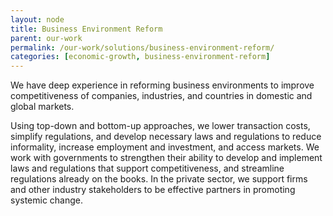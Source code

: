 ```yaml
---
layout: node
title: Business Environment Reform
parent: our-work
permalink: /our-work/solutions/business-environment-reform/
categories: [economic-growth, business-environment-reform]
---
```


We have deep experience in reforming business environments to improve competitiveness of companies, industries, and countries in domestic and global markets.

Using top-down and bottom-up approaches, we lower transaction costs, simplify regulations, and develop necessary laws and regulations to reduce informality, increase employment and investment, and access markets. We work with governments to strengthen their ability to develop and implement laws and regulations that support competitiveness, and streamline regulations already on the books. In the private sector, we support firms and other industry stakeholders to be effective partners in promoting systemic change.
